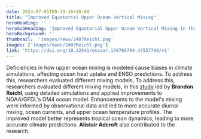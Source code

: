 ```yaml
---
date: 2024-07-01T09:29:16+10:00
title: "Improved Equatorial Upper Ocean Vertical Mixing"
heroHeading: ''
heroSubHeading: 'Improved Equatorial Upper Ocean Vertical Mixing in the NOAA/GFDL OM4 Model'
heroBackground: ''
thumbnail:  'images/news/2407Reichl.png'
images: ['images/news/2407Reichl.png']
link: 'https://doi.org/10.22541/essoar.170785794.47537760/v1'
---
```


Deficiencies in how upper ocean mixing is modeled cause biases in climate simulations, affecting ocean heat uptake and ENSO predictions. To address this, researchers evaluated different mixing models, To address this, researchers evaluated different mixing models, in this [study](https://doi.org/10.22541/essoar.170785794.47537760/v1) led by **Brandon Reichl**, using detailed simulations and applied improvements to NOAA/GFDL's OM4 ocean model. Enhancements to the model's mixing were informed by observational data and led to more accurate diurnal mixing, ocean currents, and upper ocean temperature profiles. The improved model better represents tropical ocean dynamics, leading to more accurate climate predictions. **Alistair Adcroft** also contributed to the research.
